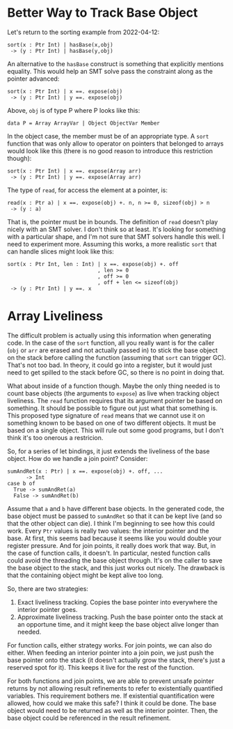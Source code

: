 # Better Way to Track Base Object

Let's return to the sorting example from 2022-04-12:

    sort(x : Ptr Int) | hasBase(x,obj)
     -> (y : Ptr Int) | hasBase(y,obj)

An alternative to the `hasBase` construct is something that explicitly mentions
equality. This would help an SMT solve pass the constraint along as the pointer
advanced:

    sort(x : Ptr Int) | x ==. expose(obj)
     -> (y : Ptr Int) | y ==. expose(obj)

Above, `obj` is of type P where P looks like this:

    data P = Array ArrayVar | Object ObjectVar Member

In the object case, the member must be of an appropriate type. A `sort` function
that was only allow to operator on pointers that belonged to arrays would look
like this (there is no good reason to introduce this restriction though):

    sort(x : Ptr Int) | x ==. expose(Array arr)
     -> (y : Ptr Int) | y ==. expose(Array arr)

The type of `read`, for access the element at a pointer, is:

    read(x : Ptr a) | x ==. expose(obj) +. n, n >= 0, sizeof(obj) > n
     -> (y : a)

That is, the pointer must be in bounds. The definition of `read` doesn't play nicely
with an SMT solver. I don't think so at least. It's looking for something with a
particular shape, and I'm not sure that SMT solvers handle this well. I need to
experiment more. Assuming this works, a more realistic `sort` that can handle slices
might look like this:

    sort(x : Ptr Int, len : Int) | x ==. expose(obj) +. off
                                 , len >= 0
                                 , off >= 0
                                 , off + len <= sizeof(obj)
     -> (y : Ptr Int) | y ==. x

# Array Liveliness

The difficult problem is actually using this information when generating code.
In the case of the `sort` function, all you really want is for the caller (`obj`
or `arr` are erased and not actually passed in) to stick the base object on the
stack before calling the function (assuming that `sort` can trigger GC). That's not
too bad. In theory, it could go into a register, but it would just need to get
spilled to the stack before GC, so there is no point in doing that.

What about inside of a function though. Maybe the only thing needed is to count
base objects (the arguments to `expose`) as live when tracking object liveliness.
The `read` function requires that its argument pointer be based on something. It
should be possible to figure out just what that something is. This proposed type
signature of `read` means that we cannot use it on something known to be based on
one of two different objects. It must be based on a single object. This will
rule out some good programs, but I don't think it's too onerous a restricion.

So, for a series of let bindings, it just extends the liveliness of the base object.
How do we handle a join point? Consider:

    sumAndRet(x : Ptr) | x ==. expose(obj) +. off, ...
          -> Int
    case b of
      True -> sumAndRet(a)
      False -> sumAndRet(b)

Assume that `a` and `b` have different base objects. In the generated code, the base
object must be passed to `sumAndRet` so that it can be kept live (and so that the
other object can die). I think I'm beginning to see how this could work. Every `Ptr`
values is really two values: the interior pointer and the base. At first, this seems
bad because it seems like you would double your register pressure. And for join
points, it really does work that way. But, in the case of function calls, it doesn't.
In particular, nested function calls could avoid the threading the base object through.
It's on the caller to save the base object to the stack, and this just works out
nicely. The drawback is that the containing object might be kept alive too long.

So, there are two strategies:

1. Exact liveliness tracking. Copies the base pointer into everywhere the interior
   pointer goes.
2. Approximate liveliness tracking. Push the base pointer onto the stack at an
   opportune time, and it might keep the base object alive longer than needed.

For function calls, either strategy works. For join points, we can also do either.
When feeding an interior pointer into a join poin, we just push the base pointer
onto the stack (it doesn't actually grow the stack, there's just a reserved spot
for it). This keeps it live for the rest of the function.

For both functions and join points, we are able to prevent unsafe pointer returns
by not allowing result refinements to refer to existentially quantified variables.
This requirement bothers me. If existential quantification were allowed, how could
we make this safe? I think it could be done. The base object would need to be
returned as well as the interior pointer. Then, the base object could be referenced
in the result refinement.
